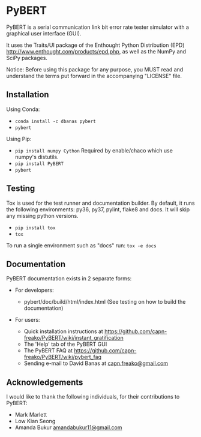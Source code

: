 # PyBERT

PyBERT is a serial communication link bit error rate tester simulator with a graphical user interface (GUI).

It uses the Traits/UI package of the Enthought Python Distribution (EPD) <http://www.enthought.com/products/epd.php>,
as well as the NumPy and SciPy packages.

Notice: Before using this package for any purpose, you MUST read and understand the terms put forward in the accompanying "LICENSE" file.

## Installation
Using Conda:

* `conda install -c dbanas pybert`
* `pybert`

Using Pip:
* `pip install numpy Cython`  Required by enable/chaco which use numpy's distutils.
* `pip install PyBERT`
* `pybert`

## Testing
Tox is used for the test runner and documentation builder.  By default, it runs the following
environments: py36, py37, pylint, flake8 and docs.  It will skip any missing python versions.
* `pip install tox`
* `tox`

To run a single environment such as "docs" run: `tox -e docs`

## Documentation
PyBERT documentation exists in 2 separate forms:

- For developers: 
  - pybert/doc/build/html/index.html  (See testing on how to build the documentation)

- For users:

  - Quick installation instructions at <https://github.com/capn-freako/PyBERT/wiki/instant_gratification>
  - The 'Help' tab of the PyBERT GUI
  - The PyBERT FAQ at <https://github.com/capn-freako/PyBERT/wiki/pybert_faq>
  - Sending e-mail to David Banas at <capn.freako@gmail.com>

## Acknowledgements

I would like to thank the following individuals, for their contributions to PyBERT:  

- Mark Marlett  
- Low Kian Seong  
- Amanda Bukur <amandabukur11@gmail.com>  

